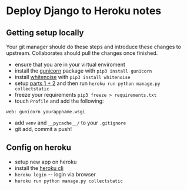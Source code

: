 # Deploy Django to Heroku notes

## Getting setup locally

Your git manager should do these steps and introduce these
changes to upstream. Collaborates should pull the changes
once finished.

* ensure that you are in your virtual enviroment
* install the [gunicorn](https://gunicorn.org/) package with `pip3 install gunicorn`
* install [whitenoise](https://whitenoise.readthedocs.io/en/stable/django.html) with `pip3 install whitenoise`	
* setup [parts 1 + 2](https://whitenoise.readthedocs.io/en/stable/django.html) and then run `heroku run python manage.py collectstatic`
* freeze your requirements `pip3 freeze > requirements.txt`
* touch `Profile` and add the following:
```
web: gunicorn yourappname.wsgi
```
* add `venv` and `__pycache__/` to your `.gitignore`
* git add, commit a push!


## Config on heroku

* setup new app on heroku
* install the [heroku cli](https://devcenter.heroku.com/articles/heroku-cli)
* `heroku login` -- login via browser
* `heroku run python manage.py collectstatic`
